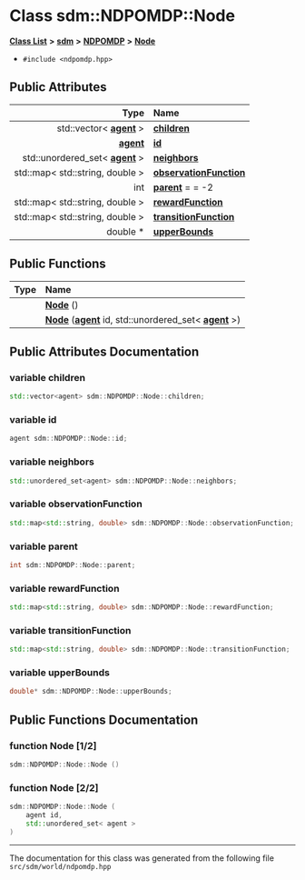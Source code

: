 
<NavBar active_item_id="2"/>

# Class sdm::NDPOMDP::Node


[**Class List**](annotated.md) **>** [**sdm**](namespacesdm.md) **>** [**NDPOMDP**](classsdm_1_1NDPOMDP.md) **>** [**Node**](classsdm_1_1NDPOMDP_1_1Node.md)





* `#include <ndpomdp.hpp>`













## Public Attributes

| Type | Name |
| ---: | :--- |
|  std::vector&lt; [**agent**](namespacesdm.md#typedef-agent) &gt; | [**children**](classsdm_1_1NDPOMDP_1_1Node.md#variable-children)  <br> |
|  [**agent**](namespacesdm.md#typedef-agent) | [**id**](classsdm_1_1NDPOMDP_1_1Node.md#variable-id)  <br> |
|  std::unordered\_set&lt; [**agent**](namespacesdm.md#typedef-agent) &gt; | [**neighbors**](classsdm_1_1NDPOMDP_1_1Node.md#variable-neighbors)  <br> |
|  std::map&lt; std::string, double &gt; | [**observationFunction**](classsdm_1_1NDPOMDP_1_1Node.md#variable-observationfunction)  <br> |
|  int | [**parent**](classsdm_1_1NDPOMDP_1_1Node.md#variable-parent)   = = -2<br> |
|  std::map&lt; std::string, double &gt; | [**rewardFunction**](classsdm_1_1NDPOMDP_1_1Node.md#variable-rewardfunction)  <br> |
|  std::map&lt; std::string, double &gt; | [**transitionFunction**](classsdm_1_1NDPOMDP_1_1Node.md#variable-transitionfunction)  <br> |
|  double \* | [**upperBounds**](classsdm_1_1NDPOMDP_1_1Node.md#variable-upperbounds)  <br> |


## Public Functions

| Type | Name |
| ---: | :--- |
|   | [**Node**](classsdm_1_1NDPOMDP_1_1Node.md#function-node-1-2) () <br> |
|   | [**Node**](classsdm_1_1NDPOMDP_1_1Node.md#function-node-2-2) ([**agent**](namespacesdm.md#typedef-agent) id, std::unordered\_set&lt; [**agent**](namespacesdm.md#typedef-agent) &gt;) <br> |








## Public Attributes Documentation


### variable children 


```cpp
std::vector<agent> sdm::NDPOMDP::Node::children;
```



### variable id 


```cpp
agent sdm::NDPOMDP::Node::id;
```



### variable neighbors 


```cpp
std::unordered_set<agent> sdm::NDPOMDP::Node::neighbors;
```



### variable observationFunction 


```cpp
std::map<std::string, double> sdm::NDPOMDP::Node::observationFunction;
```



### variable parent 


```cpp
int sdm::NDPOMDP::Node::parent;
```



### variable rewardFunction 


```cpp
std::map<std::string, double> sdm::NDPOMDP::Node::rewardFunction;
```



### variable transitionFunction 


```cpp
std::map<std::string, double> sdm::NDPOMDP::Node::transitionFunction;
```



### variable upperBounds 


```cpp
double* sdm::NDPOMDP::Node::upperBounds;
```


## Public Functions Documentation


### function Node [1/2]


```cpp
sdm::NDPOMDP::Node::Node () 
```



### function Node [2/2]


```cpp
sdm::NDPOMDP::Node::Node (
    agent id,
    std::unordered_set< agent >
) 
```



------------------------------
The documentation for this class was generated from the following file `src/sdm/world/ndpomdp.hpp`